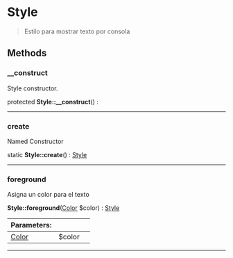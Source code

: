 
                                                                                                                                            
    
# Style


> Estilo para mostrar texto por consola
>
> 








## Methods

### __construct
Style constructor.


protected **Style::__construct**() : 



---


### create
Named Constructor


static **Style::create**() : [Style](../../../Style.md)



---


### foreground
Asigna un color para el texto


**Style::foreground**([Color](../../../Color.md) $color) : [Style](../../../Style.md)


|Parameters: | | |
| --- | --- | --- |
|[Color](../../../Color.md) |$color |  |

---


                                                                                                                                                                                                                                                                                                                                                                                                            
    
                                                                                                                                                                                                                                                                             
                